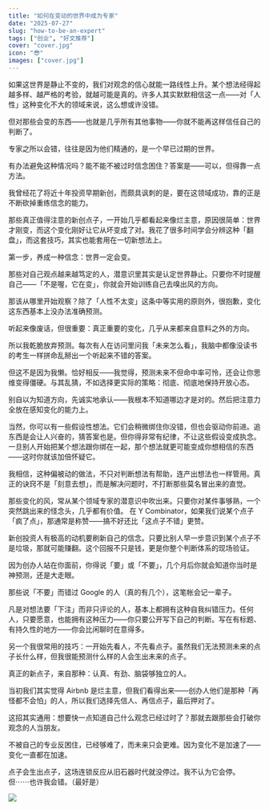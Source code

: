 ```yaml
---
title: "如何在变动的世界中成为专家"
date: "2025-07-27"
slug: "how-to-be-an-expert"
tags: ["创业", "好文推荐"]
cover: "cover.jpg"
icon: "😎"
images: ["cover.jpg"]
---
```

如果这世界是静止不变的，我们对观念的信心就能一路线性上升。某个想法经得起越多样、越严格的考验，就越可能是真的。许多人其实默默相信这一点——对「人性」这种变化不大的领域来说，这么想或许没错。



但对那些会变的东西——也就是几乎所有其他事物——你就不能再这样信任自己的判断了。



专家之所以会错，往往是因为他们精通的，是一个早已过期的世界。



有办法避免这种情况吗？能不能不被过时信念困住？答案是——可以，但得靠一点方法。



我曾经花了将近十年投资早期新创，而颇具讽刺的是，要在这领域成功，靠的正是不断砍掉重练信念的能力。



那些真正值得注意的新创点子，一开始几乎都看起来像烂主意，原因很简单：世界才刚变，而这个变化刚好让它从坏变成了对。我花了很多时间学会分辨这种「翻盘」，而这套技巧，其实也能套用在一切新想法上。



第一步，养成一种信念：世界一定会变。



那些对自己观点越来越笃定的人，潜意识里其实是认定世界静止。只要你不时提醒自己——「不是喔，它在变」，你就会开始训练自己去嗅出风的方向。



那该从哪里开始观察？除了「人性不太变」这条中等实用的原则外，很抱歉，变化这东西基本上没办法准确预测。



听起来像废话，但很重要：真正重要的变化，几乎从来都来自意料之外的方向。



所以我乾脆放弃预测。每次有人在访问里问我「未来怎么看」，我脑中都像没读书的考生一样拼命乱掰出一个听起来不错的答案。



但这不是因为我懒。恰好相反——我觉得，预测未来不但命中率可怜，还会让你思维变得僵硬。与其乱猜，不如选择更实际的策略：彻底、彻底地保持开放心态。



别自以为知道方向，先诚实地承认——我根本不知道哪边才是对的。然后把注意力全放在感知变化的能力上。



当然，你可以有一些假设性想法。它们会稍微绑住你没错，但也会驱动你前进。追东西是会让人兴奋的，猜答案也是。但你得非常有纪律，不让这些假设变成执念。
一旦别人开始把某个想法跟你绑在一起，那个想法就更可能变成你想相信的东西——这时你就该加倍怀疑它。



我相信，这种偏被动的做法，不只对判断想法有帮助，连产出想法也一样管用。真正的诀窍不是「刻意去想」，而是解决问题时，不打断那些莫名冒出来的直觉。



那些变化的风，常从某个领域专家的潜意识中吹出来。只要你对某件事够熟，一个突然跳出来的怪念头，几乎都有价值。
在 Y Combinator，如果我们说某个点子「疯了点」，那通常是称赞——搞不好还比「这点子不错」更赞。



新创投资人有极高的动机要刷新自己的信念。只要比别人早一步意识到某个点子不是垃圾，那就可能赚翻。这个回报不只是钱，更是你整个判断体系的现场验证。



因为创办人站在你面前，你得说「要」或「不要」，几个月后你就会知道你当时是神预测，还是大走眼。



那些说「不要」而错过 Google 的人（真的有几个），这笔帐会记一辈子。



凡是对想法要「下注」而非只评论的人，基本上都拥有这种自我纠错压力。任何人，只要愿意，也能拥有这种压力——你只要公开写下自己的判断。写在有标题、有持久性的地方——你会比闲聊时在意得多。



另一个我很常用的技巧：一开始先看人，不先看点子。虽然我们无法预测未来的点子长什么样，但我很能预测什么样的人会生出未来的点子。



真正的新点子，来自那种：认真、有劲、脑袋够独立的人。



当初我们其实觉得 Airbnb 是烂主意，但我们看得出来——创办人他们是那种「再怪都不会怕」的人，所以我们选择先信人、再信点子，最后押对了。



这招其实通用：想要快一点知道自己什么观念已经过时了？那就去跟那些会打破你观念的人当朋友。



不被自己的专业反困住，已经够难了，而未来只会更难。因为变化不是加速了——变化一直都在加速。



点子会生出点子，这场连锁反应从旧石器时代就没停过。我不认为它会停。
但⋯⋯也许我会错。（最好是）




![](https://prod-files-secure.s3.us-west-2.amazonaws.com/112d0858-5090-4d34-a606-b75eb8d65fd2/46476355-9cf3-4e99-9b7a-3531bc426380/1000202064.png?X-Amz-Algorithm=AWS4-HMAC-SHA256&X-Amz-Content-Sha256=UNSIGNED-PAYLOAD&X-Amz-Credential=ASIAZI2LB466STONMWJK%2F20250826%2Fus-west-2%2Fs3%2Faws4_request&X-Amz-Date=20250826T181809Z&X-Amz-Expires=3600&X-Amz-Security-Token=IQoJb3JpZ2luX2VjECIaCXVzLXdlc3QtMiJIMEYCIQCrFva%2FV93mchOQLxPStr2yv3YbGFu%2Bpeq7mP4x5gTcJAIhALjvhG%2FnVDurZABJHmC%2FGMEYzp5vULk7EIgfsVsaEFgHKv8DCHsQABoMNjM3NDIzMTgzODA1IgzCbDcT7M0dAR7s7UMq3AMvuJSYT%2Fo0iMjE5YksDAKCVkLoY5LK5kKyOh2Q3tlvy3d9wUpriPHe8957jiNlrOa8xx8TWbzOa%2FU2tzeDwXQ4z%2Fy67vXuLhHsWwU1xa1POcB3pNDz278SM%2BBlUeqSEJ%2BJ7SkbKaazFjKaxZuATB30f2KZm%2B7oat6eZ9QqzbpkFfSBG%2BkipaUVZNEOBXX%2FRmuO105USgwhhB1U5p1t466MJxEGRyuTMdpG2%2B9Vzz6vnnBP%2FVNk6taQwzlSzc9jwpO3eWGcZ6q7pK7pPV3xbq3lqMXZjyt0wkDmI2Ah6Xf1lKhdASjm1C%2F6FSqcOgP7izEWYqdXNrK%2FJYAcEyaBhLMNXRf7KKXfRDIemwynWdS7ssK8C%2B%2FLBLKHxX9qqO1VfTCzEwhH7AhhQsgJz%2BdJkIvwl8ux3dolKEVMe9p4tWGDs9xIOkptpU%2FDwti%2Bz2JrmPzrmdfvKDhYHsfoZEiMHR6tFIcLCECxk%2BucqqYad8dMF7J5hqLCHNKCw3%2FXNE7n77c0wMjLYSIKkaTFVWxOIQiUckHTgKT6h8brkraIIoPtaAOLJUInTbee0GE1mIREat6cPMBCc8JHP98h3A80IWpyYyVfsPiMInctKN%2F443izbo5ds90yzA3j4Y%2FrqDCj67fFBjqkAZO3Aa8GUofL0xjZFVPtBi2GL8Wk2ONmmsAaiNWph3E4%2F2gDuFzQi6BsvWr6CPHlzZ5o8Q%2FjqtuICB2P3rA4QxNfPgFsHSPqVRbzwjlcY71c%2BKYFkOSVGnAsTKo2%2Fc%2FZB32W7RG7eUJB56BozJEy18yF%2FAbxGpRbNueKzgF7VKuBnGPXh7b4smHQZv7gIxIrzRuZrcZ1WgTuRu21nk1J9WJflmve&X-Amz-Signature=e100b3a1f5f563ef09e5383aa51e94544bda473f063e4c4b6957f10397207c90&X-Amz-SignedHeaders=host&x-amz-checksum-mode=ENABLED&x-id=GetObject)

